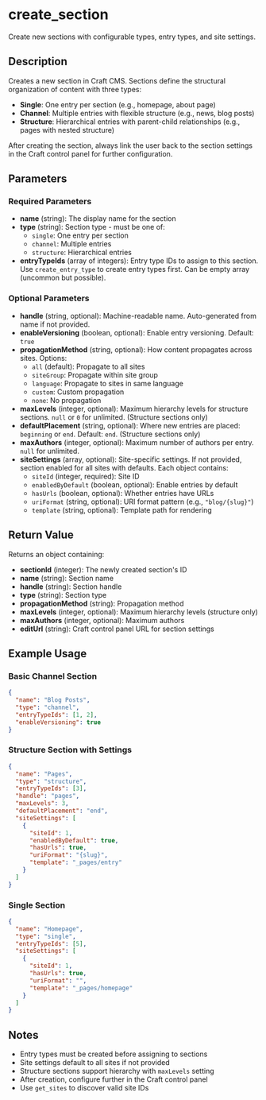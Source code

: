 # create_section

Create new sections with configurable types, entry types, and site settings.

## Description

Creates a new section in Craft CMS. Sections define the structural organization of content with three types:
- **Single**: One entry per section (e.g., homepage, about page)
- **Channel**: Multiple entries with flexible structure (e.g., news, blog posts)
- **Structure**: Hierarchical entries with parent-child relationships (e.g., pages with nested structure)

After creating the section, always link the user back to the section settings in the Craft control panel for further configuration.

## Parameters

### Required Parameters

- **name** (string): The display name for the section
- **type** (string): Section type - must be one of:
  - `single`: One entry per section
  - `channel`: Multiple entries
  - `structure`: Hierarchical entries
- **entryTypeIds** (array of integers): Entry type IDs to assign to this section. Use `create_entry_type` to create entry types first. Can be empty array (uncommon but possible).

### Optional Parameters

- **handle** (string, optional): Machine-readable name. Auto-generated from name if not provided.
- **enableVersioning** (boolean, optional): Enable entry versioning. Default: `true`
- **propagationMethod** (string, optional): How content propagates across sites. Options:
  - `all` (default): Propagate to all sites
  - `siteGroup`: Propagate within site group
  - `language`: Propagate to sites in same language
  - `custom`: Custom propagation
  - `none`: No propagation
- **maxLevels** (integer, optional): Maximum hierarchy levels for structure sections. `null` or `0` for unlimited. (Structure sections only)
- **defaultPlacement** (string, optional): Where new entries are placed: `beginning` or `end`. Default: `end`. (Structure sections only)
- **maxAuthors** (integer, optional): Maximum number of authors per entry. `null` for unlimited.
- **siteSettings** (array, optional): Site-specific settings. If not provided, section enabled for all sites with defaults. Each object contains:
  - `siteId` (integer, required): Site ID
  - `enabledByDefault` (boolean, optional): Enable entries by default
  - `hasUrls` (boolean, optional): Whether entries have URLs
  - `uriFormat` (string, optional): URI format pattern (e.g., `"blog/{slug}"`)
  - `template` (string, optional): Template path for rendering

## Return Value

Returns an object containing:

- **sectionId** (integer): The newly created section's ID
- **name** (string): Section name
- **handle** (string): Section handle
- **type** (string): Section type
- **propagationMethod** (string): Propagation method
- **maxLevels** (integer, optional): Maximum hierarchy levels (structure only)
- **maxAuthors** (integer, optional): Maximum authors
- **editUrl** (string): Craft control panel URL for section settings

## Example Usage

### Basic Channel Section
```json
{
  "name": "Blog Posts",
  "type": "channel",
  "entryTypeIds": [1, 2],
  "enableVersioning": true
}
```

### Structure Section with Settings
```json
{
  "name": "Pages",
  "type": "structure",
  "entryTypeIds": [3],
  "handle": "pages",
  "maxLevels": 3,
  "defaultPlacement": "end",
  "siteSettings": [
    {
      "siteId": 1,
      "enabledByDefault": true,
      "hasUrls": true,
      "uriFormat": "{slug}",
      "template": "_pages/entry"
    }
  ]
}
```

### Single Section
```json
{
  "name": "Homepage",
  "type": "single",
  "entryTypeIds": [5],
  "siteSettings": [
    {
      "siteId": 1,
      "hasUrls": true,
      "uriFormat": "",
      "template": "_pages/homepage"
    }
  ]
}
```

## Notes

- Entry types must be created before assigning to sections
- Site settings default to all sites if not provided
- Structure sections support hierarchy with `maxLevels` setting
- After creation, configure further in the Craft control panel
- Use `get_sites` to discover valid site IDs
